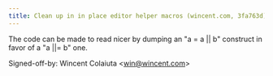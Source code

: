 ```yaml
---
title: Clean up in in place editor helper macros (wincent.com, 3fa763d)
---
```


The code can be made to read nicer by dumping an "a = a || b" construct in favor of a "a ||= b" one.

Signed-off-by: Wincent Colaiuta &lt;win@wincent.com&gt;
